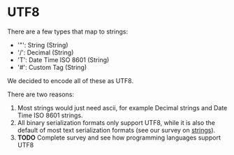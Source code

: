 # UTF8

There are a few types that map to strings:

* '"': String (String)
* '/': Decimal (String)
* 'T': Date Time ISO 8601 (String)
* '#': Custom Tag (String)

We decided to encode all of these as UTF8.

There are two reasons:

1. Most strings would just need ascii, for example Decimal strings and Date Time ISO 8601 strings.
2. All binary serialization formats only support UTF8, while it is also the default of most text serialization formats (see our survey on [strings](./survey/string.md)).
3. **TODO** Complete survey and see how programming languages support UTF8